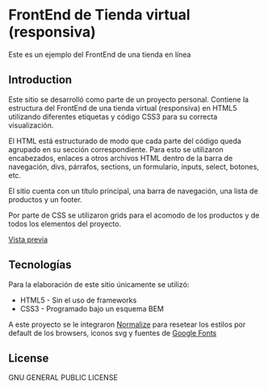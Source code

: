 # FrontEnd de Tienda virtual (responsiva)
Este es un ejemplo del FrontEnd de una tienda en línea

## Introduction
Este sitio se desarrolló como parte de un proyecto personal. Contiene la estructura del FrontEnd de una tienda virtual (responsiva) en HTML5 utilizando diferentes etiquetas y código CSS3 para su correcta visualización.

El HTML está estructurado de modo que cada parte del código queda agrupado en su sección correspondiente. Para esto se utilizaron encabezados, enlaces a otros archivos HTML dentro de la barra de navegación, divs, párrafos, sections, un formulario, inputs, select, botones, etc.

El sitio cuenta con un título principal, una barra de navegación, una lista de productos y un footer.

Por parte de CSS se utilizaron grids para el acomodo de los productos y de todos los elementos del proyecto.

[Vista previa](img/preview.png)

## Tecnologías

Para la elaboración de este sitio únicamente se utilizó:

* HTML5 - Sin el uso de frameworks
* CSS3 - Programado bajo un esquema BEM

A este proyecto se le integraron [Normalize] para resetear los estilos por default de los browsers, iconos svg y fuentes de [Google Fonts]

## License

GNU GENERAL PUBLIC LICENSE

[//]: # (These are reference links used in the body of this note and get stripped out when the markdown processor does its job. There is no need to format nicely because it shouldn't be seen. Thanks SO - http://stackoverflow.com/questions/4823468/store-comments-in-markdown-syntax)
   
   [Normalize]: <https://necolas.github.io/normalize.css/>
   [Google Fonts]: <https://fonts.google.com/>
   [Vista previa]: <https://cmjdesarrollo.github.io/02FrontEndStore/>
